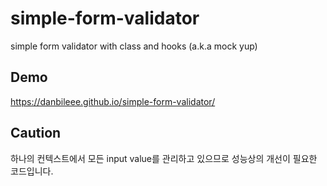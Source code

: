 # simple-form-validator
simple form validator with class and hooks (a.k.a mock yup)

## Demo
https://danbileee.github.io/simple-form-validator/

## Caution
하나의 컨텍스트에서 모든 input value를 관리하고 있으므로 성능상의 개선이 필요한 코드입니다.
